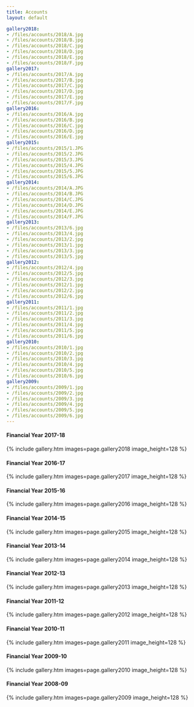 ```yaml
---
title: Accounts
layout: default

gallery2018:
- /files/accounts/2018/A.jpg
- /files/accounts/2018/B.jpg
- /files/accounts/2018/C.jpg
- /files/accounts/2018/D.jpg
- /files/accounts/2018/E.jpg
- /files/accounts/2018/F.jpg
gallery2017:
- /files/accounts/2017/A.jpg
- /files/accounts/2017/B.jpg
- /files/accounts/2017/C.jpg
- /files/accounts/2017/D.jpg
- /files/accounts/2017/E.jpg
- /files/accounts/2017/F.jpg
gallery2016:
- /files/accounts/2016/A.jpg
- /files/accounts/2016/B.jpg
- /files/accounts/2016/C.jpg
- /files/accounts/2016/D.jpg
- /files/accounts/2016/E.jpg
gallery2015:
- /files/accounts/2015/1.JPG
- /files/accounts/2015/2.JPG
- /files/accounts/2015/3.JPG
- /files/accounts/2015/4.JPG
- /files/accounts/2015/5.JPG
- /files/accounts/2015/6.JPG
gallery2014:
- /files/accounts/2014/A.JPG
- /files/accounts/2014/B.JPG
- /files/accounts/2014/C.JPG
- /files/accounts/2014/D.JPG
- /files/accounts/2014/E.JPG
- /files/accounts/2014/F.JPG
gallery2013:
- /files/accounts/2013/6.jpg
- /files/accounts/2013/4.jpg
- /files/accounts/2013/2.jpg
- /files/accounts/2013/1.jpg
- /files/accounts/2013/3.jpg
- /files/accounts/2013/5.jpg
gallery2012:
- /files/accounts/2012/4.jpg
- /files/accounts/2012/5.jpg
- /files/accounts/2012/3.jpg
- /files/accounts/2012/1.jpg
- /files/accounts/2012/2.jpg
- /files/accounts/2012/6.jpg
gallery2011:
- /files/accounts/2011/1.jpg
- /files/accounts/2011/2.jpg
- /files/accounts/2011/3.jpg
- /files/accounts/2011/4.jpg
- /files/accounts/2011/5.jpg
- /files/accounts/2011/6.jpg
gallery2010:
- /files/accounts/2010/1.jpg
- /files/accounts/2010/2.jpg
- /files/accounts/2010/3.jpg
- /files/accounts/2010/4.jpg
- /files/accounts/2010/5.jpg
- /files/accounts/2010/6.jpg
gallery2009:
- /files/accounts/2009/1.jpg
- /files/accounts/2009/2.jpg
- /files/accounts/2009/3.jpg
- /files/accounts/2009/4.jpg
- /files/accounts/2009/5.jpg
- /files/accounts/2009/6.jpg
---
```


#### Financial Year 2017-18
{% include gallery.htm images=page.gallery2018 image_height=128 %}

#### Financial Year 2016-17
{% include gallery.htm images=page.gallery2017 image_height=128 %}

#### Financial Year 2015-16
{% include gallery.htm images=page.gallery2016 image_height=128 %}

#### Financial Year 2014-15
{% include gallery.htm images=page.gallery2015 image_height=128 %}

#### Financial Year 2013-14
{% include gallery.htm images=page.gallery2014 image_height=128 %}

#### Financial Year 2012-13
{% include gallery.htm images=page.gallery2013 image_height=128 %}

#### Financial Year 2011-12
{% include gallery.htm images=page.gallery2012 image_height=128 %}

#### Financial Year 2010-11
{% include gallery.htm images=page.gallery2011 image_height=128 %}

#### Financial Year 2009-10
{% include gallery.htm images=page.gallery2010 image_height=128 %}

#### Financial Year 2008-09
{% include gallery.htm images=page.gallery2009 image_height=128 %}
